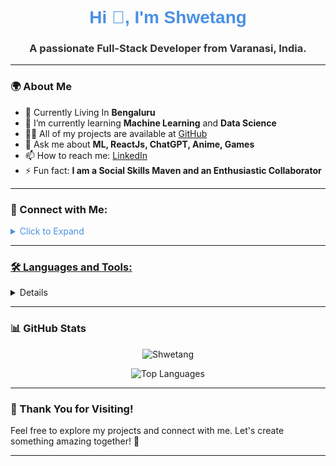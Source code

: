 <h1 align="center" style="font-family: 'Arial'; color: #4A90E2;">Hi 👋, I'm Shwetang </h1>
<h3 align="center" style="color: #333;">A passionate Full-Stack Developer from Varanasi, India.</h3>

---

### 🌍 About Me
- 📍 Currently Living In **Bengaluru**
- 🌱 I’m currently learning **Machine Learning** and **Data Science**
- 👨‍💻 All of my projects are available at [GitHub](https://github.com/shwetang007)
- 💬 Ask me about **ML, ReactJs, ChatGPT, Anime, Games**
- 📫 How to reach me: [LinkedIn](https://www.linkedin.com/in/shwetang-50859b28b?lipi=urn%3Ali%3Apage%3Ad_flagship3_profile_view_base_contact_details%3BIBjD4RELQjeAzTpzpLdQ6Q%3D%3D)
- ⚡ Fun fact: **I am a Social Skills Maven and an Enthusiastic Collaborator**

---

### 🤝 Connect with Me:
<details>
<summary style="cursor: pointer; color: #4A90E2;">Click to Expand</summary>
<p align="left">
  <a href="https://www.linkedin.com/in/shwetang-50859b28b/" target="_blank">
    <img src="https://raw.githubusercontent.com/rahuldkjain/github-profile-readme-generator/master/src/images/icons/Social/linked-in-alt.svg" alt="shwetang_" height="30" width="40" />
</p>
</details>

---

### 🛠️ Languages and Tools:
<details>
<summary style="cursor: pointer; color: #4A90E2;">Click to View My Skills</summary>
<p align="left">
  <a href="https://www.cprogramming.com/" target="_blank"><img src="https://raw.githubusercontent.com/devicons/devicon/master/icons/c/c-original.svg" alt="C" width="40" height="40"/></a>
  <a href="https://www.w3schools.com/css/" target="_blank"><img src="https://raw.githubusercontent.com/devicons/devicon/master/icons/css3/css3-original-wordmark.svg" alt="CSS3" width="40" height="40"/></a>
  <a href="https://firebase.google.com/" target="_blank"><img src="https://www.vectorlogo.zone/logos/firebase/firebase-icon.svg" alt="Firebase" width="40" height="40"/></a>
  <a href="https://git-scm.com/" target="_blank"><img src="https://www.vectorlogo.zone/logos/git-scm/git-scm-icon.svg" alt="Git" width="40" height="40"/></a>
  <a href="https://www.w3.org/html/" target="_blank"><img src="https://raw.githubusercontent.com/devicons/devicon/master/icons/html5/html5-original-wordmark.svg" alt="HTML5" width="40" height="40"/></a>
  <a href="https://www.java.com" target="_blank"><img src="https://raw.githubusercontent.com/devicons/devicon/master/icons/java/java-original.svg" alt="Java" width="40" height="40"/></a>
  <a href="https://developer.mozilla.org/en-US/docs/Web/JavaScript" target="_blank"><img src="https://raw.githubusercontent.com/devicons/devicon/master/icons/javascript/javascript-original.svg" alt="JavaScript" width="40" height="40"/></a>
  <a href="https://nodejs.org" target="_blank"><img src="https://raw.githubusercontent.com/devicons/devicon/master/icons/nodejs/nodejs-original-wordmark.svg" alt="Node.js" width="40" height="40"/></a>
  <a href="https://www.python.org" target="_blank"><img src="https://raw.githubusercontent.com/devicons/devicon/master/icons/python/python-original.svg" alt="Python" width="40" height="40"/></a>
  <a href="https://reactjs.org/" target="_blank"><img src="https://raw.githubusercontent.com/devicons/devicon/master/icons/react/react-original-wordmark.svg" alt="React.js" width="40" height="40"/></a>
</p>
</details>

---

### 📊 GitHub Stats
<p align='center'>
  <img src='https://github-readme-stats.vercel.app/api?username=shwetang007&show_icons=true&theme=radical' alt='Shwetang's GitHub Stats' />
</p>

<p align='center'>
  <img src='https://github-readme-stats.vercel.app/api/top-langs/?username=shwetang007&layout=compact&theme=radical' alt='Top Languages' />
</p>

---


### 🌟 Thank You for Visiting!
Feel free to explore my projects and connect with me. Let's create something amazing together! 🚀

---
